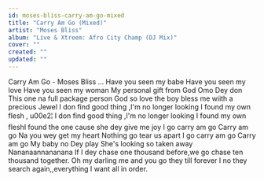 ```yaml
---
id: moses-bliss-carry-am-go-mixed
title: "Carry Am Go (Mixed)"
artist: "Moses Bliss"
album: "Live & Xtreem: Afro City Champ (DJ Mix)"
cover: ""
created: ""
updated: ""
---
```


Carry Am Go - Moses Bliss
...
Have you seen my babe
Have you seen my love
Have you seen my woman
My personal gift from God
Omo Dey don
This one na full package person
God so love the boy bless me wiith a precious Jewel
I don find good thing ,I'm no longer looking
I found my own flesh , u00e2¦
I don find good thing ,I'm no longer looking
I found my own fleshI found the one cause she dey give me joy
I go carry am go
Carry am go
Na you wey get my heart
Nothing go tear us apart
I go carry am go
Carry am go
My baby no Dey play
She's looking so taken away
Nananaannananana
If I dey chase one thousand before,we go chase ten thousand together.
Oh my darling me and you go they till forever
I no they search again,,everything I want all in order.